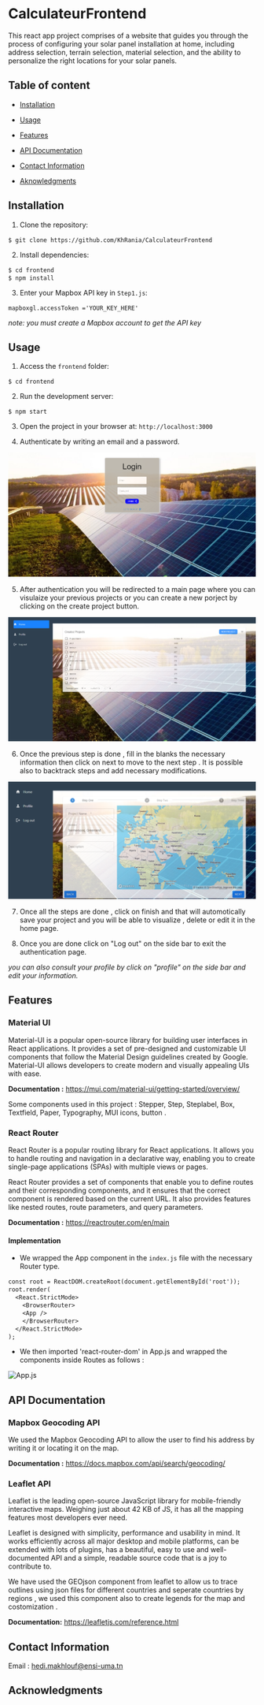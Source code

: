 # CalculateurFrontend

This react app project comprises of a website that guides you through the process of configuring your solar panel installation at home, including address selection, terrain selection, material selection, and the ability to personalize the right locations for your solar panels. 


## Table of content

* [Installation](#installation)

* [Usage](#usage)

* [Features](#features)

* [API Documentation](#api-documentation)

* [Contact Information](#contact-information)

* [Aknowledgments](#acknowledgments)


## Installation

1. Clone the repository: 

```
$ git clone https://github.com/KhRania/CalculateurFrontend
```
2. Install dependencies: 

```
$ cd frontend
$ npm install
```

3. Enter your Mapbox API key in `Step1.js`: 

```
mapboxgl.accessToken ='YOUR_KEY_HERE'
```
_note: you must create a Mapbox account to get the API key_


## Usage

1. Access the `frontend` folder: 

```
$ cd frontend
```
2. Run the development server: 

```
$ npm start
```

3. Open the project in your browser at:
`http://localhost:3000`

4. Authenticate by writing an email and a password.

![Login page ](src/assets/login_rm.png)

5. After authentication you will be redirected to a main page where you can visulaize your previous projects or you can create a new porject by clicking on the create project button.

![Home page ](src/assets/home_rm.png)

6. Once the previous step is done , fill in the blanks the necessary information then click on next to move to the next step . It is possible also to backtrack steps and add necessary modifications.

![Creation page ](src/assets/creation_rm.png)

7. Once all the steps are done , click on finish and that will automotically save your project and you will be able to visualize , delete or edit it in the home page.

8. Once you are done click on "Log out" on the side bar to exit the authentication page.

_you can also consult your profile by click on "profile" on the side bar and edit your information._

## Features

### Material UI

Material-UI is a popular open-source library for building user interfaces in React applications. It provides a set of pre-designed and customizable UI components that follow the Material Design guidelines created by Google. Material-UI allows developers to create modern and visually appealing UIs with ease.

**Documentation :** https://mui.com/material-ui/getting-started/overview/

Some components used in this project : Stepper, Step, Steplabel, Box, Textfield, Paper, Typography, MUI icons, button .

### React Router 

React Router is a popular routing library for React applications. It allows you to handle routing and navigation in a declarative way, enabling you to create single-page applications (SPAs) with multiple views or pages.

React Router provides a set of components that enable you to define routes and their corresponding components, and it ensures that the correct component is rendered based on the current URL. It also provides features like nested routes, route parameters, and query parameters.

**Documentation :** https://reactrouter.com/en/main

#### Implementation 

* We wrapped the App component in the `index.js` file with the necessary Router type.

```
const root = ReactDOM.createRoot(document.getElementById('root'));
root.render(
  <React.StrictMode>
    <BrowserRouter>
    <App />
    </BrowserRouter>
  </React.StrictMode>
); 
````
* We then imported 'react-router-dom' in App.js and wrapped the components inside Routes as follows :

![App.js ](src\assets\appjs_rm.png)

## API Documentation

### Mapbox Geocoding API 

We used the Mapbox Geocoding API to allow the user to find his address by writing it or locating it on the map.

**Documentation :**  https://docs.mapbox.com/api/search/geocoding/

### Leaflet API

Leaflet is the leading open-source JavaScript library for mobile-friendly interactive maps. Weighing just about 42 KB of JS, it has all the mapping features most developers ever need.

Leaflet is designed with simplicity, performance and usability in mind. It works efficiently across all major desktop and mobile platforms, can be extended with lots of plugins, has a beautiful, easy to use and well-documented API and a simple, readable source code that is a joy to contribute to.

We have used the GEOjson component from leaflet to allow us to trace outlines using json files for different countries and seperate countries by regions , we used this component also to create legends for the map and costomization .

**Documentation:** https://leafletjs.com/reference.html

## Contact Information

Email : hedi.makhlouf@ensi-uma.tn

## Acknowledgments 
